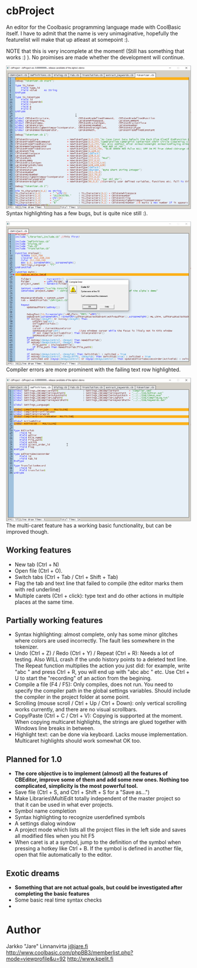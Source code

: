 # cbProject
An editor for the Coolbasic programming language made with CoolBasic itself. I have to admit that the name is very unimaginative, hopefully the featurelist will make that up atleast at somepoint :).

NOTE that this is very incomplete at the moment! (Still has something that works :) ). No proimises are made whether the development will continue.

![Screenshot](Screenshot1.png)
Syntax highlighting has a few bugs, but is quite nice still :).

![Screenshot](Screenshot2.png)
Compiler errors are more prominent with the failing text row highlighted.

![Screenshot](Screenshot3.png)
The multi-caret feature has a working basic functionality, but can be improved though.


## Working features
- New tab (Ctrl + N)
- Open file (Ctrl + O).
- Switch tabs (Ctrl + Tab / Ctrl + Shift + Tab)
- Flag the tab and text line that failed to compile (the editor marks them with red underline)
- Multiple carets (Ctrl + click): type text and do other actions in multiple places at the same time.

## Partially working features
- Syntax highlighting: almost complete, only has some minor glitches where colors are used incorrectly. The fault lies somewhere in the tokenizer.
- Undo (Ctrl + Z) / Redo (Ctrl + Y) / Repeat (Ctrl + R): Needs a lot of testing. Also WILL crash if the undo history points to a deleted text line. The Repeat function multiplies the action you just did: for example, write "abc " and press Ctrl + R, you will end up with "abc abc " etc. Use Ctrl + U to start the "recording" of an action from the begining.
- Compile a file (F4 / F5): Only compiles, does not run. You need to specify the compiler path in the global settings variables. Should include the compiler in the project folder at some point.
- Scrolling (mouse scroll / Ctrl + Up / Ctrl + Down): only vertical scrolling works currently, and there are no visual scrollbars.
- Copy/Paste (Ctrl + C / Ctrl + V): Copying is supported at the moment. When copying multicaret highlights, the strings are glued together with Windows line breaks in between.
- Highlight text: can be done via keyboard. Lacks mouse implementation. Multicaret highlights should work somewhat OK too.

## Planned for 1.0
- **The core objective is to implement (almost) all the features of CBEditor, improve some of them and add some new ones. Nothing too complicated, simplicity is the most powerful tool.**
- Save file (Ctrl + S, and Ctrl + Shift + S for a "Save as...")
- Make Libraries\MultiEdit totally independent of the master project so that it can be used in what ever projects.
- Symbol name completion
- Syntax highlighting to recognize userdefined symbols
- A settings dialog window
- A project mode which lists all the project files in the left side and saves all modified files when you hit F5
- When caret is at a symbol, jump to the definition of the symbol when pressing a hotkey like Ctrl + B. If the symbol is defined in another file, open that file automatically to the editor.

## Exotic dreams
- **Something that are not actual goals, but could be investigated after completing the basic features**
- Some basic real time syntax checks
- 
# Author

Jarkko "Jare" Linnanvirta
j@jare.fi
http://www.coolbasic.com/phpBB3/memberlist.php?mode=viewprofile&u=92
http://www.kpelit.fi

